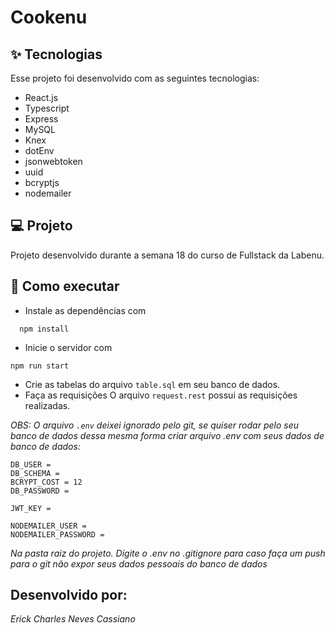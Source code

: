 #  Cookenu

## ✨ Tecnologias
Esse projeto foi desenvolvido com as seguintes tecnologias:

* React.js
* Typescript
* Express
* MySQL
* Knex
* dotEnv
* jsonwebtoken
* uuid
* bcryptjs
* nodemailer

## 💻 Projeto
Projeto desenvolvido durante a semana 18 do curso de Fullstack da Labenu. 

## 🚀 Como executar
* Instale as dependências com
```
  npm install
 ```
* Inicie o servidor com
 ```
 npm run start
 ```
* Crie as tabelas do arquivo ``table.sql`` em seu banco de dados.
* Faça as requisições
O arquivo ```request.rest``` possui as requisições realizadas.

*OBS: O arquivo ``.env`` deixei ignorado pelo git, se quiser rodar pelo seu banco de dados dessa mesma forma criar arquivo .env com seus dados de banco de dados:*
````DB_HOST = 
DB_USER = 
DB_SCHEMA = 
BCRYPT_COST = 12
DB_PASSWORD = 

JWT_KEY = 

NODEMAILER_USER = 
NODEMAILER_PASSWORD = 
````
*Na pasta raiz do projeto.*
*Digite o .env no .gitignore para caso faça um push para o git não expor seus dados pessoais do banco de dados*

## Desenvolvido por:
*Erick Charles Neves Cassiano*